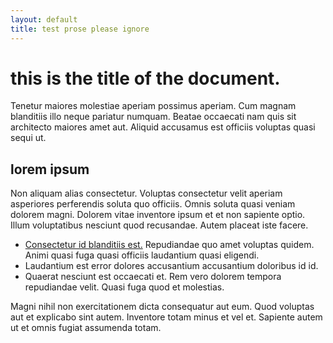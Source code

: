 ```yaml
---
layout: default
title: test prose please ignore
---
```


# this is the title of the document.

Tenetur maiores molestiae aperiam possimus aperiam. Cum magnam blanditiis illo neque pariatur numquam. Beatae occaecati nam quis sit architecto maiores amet aut. Aliquid accusamus est officiis voluptas quasi sequi ut.

## lorem ipsum

Non aliquam alias consectetur. Voluptas consectetur velit aperiam asperiores perferendis soluta quo officiis. Omnis soluta quasi veniam dolorem magni. Dolorem vitae inventore ipsum et et non sapiente optio. Illum voluptatibus nesciunt quod recusandae. Autem placeat iste facere.
- [Consectetur id blanditiis est.]() Repudiandae quo amet voluptas quidem. Animi quasi fuga quasi officiis laudantium quasi eligendi.
- Laudantium est error dolores accusantium accusantium doloribus id id.
- Quaerat nesciunt est occaecati et. Rem vero dolorem tempora repudiandae velit. Quasi fuga quod et molestias.

Magni nihil non exercitationem dicta consequatur aut eum. Quod voluptas aut et explicabo sint autem. Inventore totam minus et vel et. Sapiente autem ut et omnis fugiat assumenda totam.
